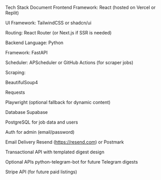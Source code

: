 Tech Stack Document
Frontend
Framework: React (hosted on Vercel or Replit)

UI Framework: TailwindCSS or shadcn/ui

Routing: React Router (or Next.js if SSR is needed)

Backend
Language: Python

Framework: FastAPI

Scheduler: APScheduler or GitHub Actions (for scraper jobs)

Scraping:

BeautifulSoup4

Requests

Playwright (optional fallback for dynamic content)

Database
Supabase

PostgreSQL for job data and users

Auth for admin (email/password)

Email Delivery
Resend (https://resend.com) or Postmark

Transactional API with templated digest design

Optional APIs
python-telegram-bot for future Telegram digests

Stripe API (for future paid listings)